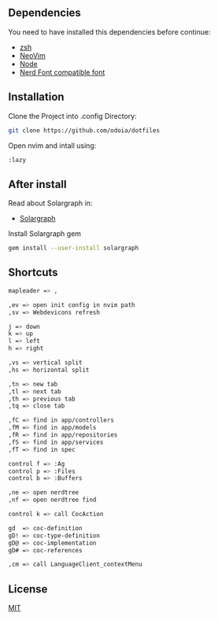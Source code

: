 ## Dependencies
You need to have installed this dependencies before continue:

- [zsh](https://github.com/robbyrussell/oh-my-zsh/wiki/Installing-ZSH)
- [NeoVim](https://github.com/neovim/neovim/wiki/Installing-Neovim)
- [Node](https://nodejs.org/en/)
- [Nerd Font compatible font](https://github.com/ryanoasis/nerd-fonts#font-installation)

## Installation

Clone the Project into .config Directory:

```bash
git clone https://github.com/odoia/dotfiles
```

Open nvim and intall using:

```bash
:lazy
```
## After install
Read about Solargraph in:
- [Solargraph](https://solargraph.org)

Install Solargraph gem

```bash
gem install --user-install solargraph
```
## Shortcuts

```bash
mapleader => ,

,ev => open init config in nvim path
,sv => Webdevicons refresh

j => down
k => up
l => left
h => right

,vs => vertical split
,hs => horizontal split

,tn => new tab
,tl => next tab
,th => previous tab
,tq => close tab

,fC => find in app/controllers
,fM => find in app/models
,fR => find in app/repositories
,fS => find in app/services
,fT => find in spec

control f => :Ag
control p => :Files
control b => :Buffers

,ne => open nerdtree
,nf => open nerdtree find

control k => call CocAction

gd  => coc-definition
gD! => coc-type-definition
gD@ => coc-implementation
gD# => coc-references

,cm => call LanguageClient_contextMenu
```
## License
[MIT](https://choosealicense.com/licenses/mit/)

